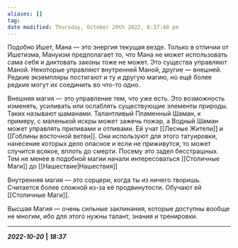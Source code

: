 ```yaml
---
aliases: []
tag: 
date modified: Thursday, October 20th 2022, 6:37:40 pm
---
```

Подобно Ишет, Мана — это энергия текущая везде. Только в отличии от Ишетизма, Мануизм предполагает то, что Мана не может использовать сама себя и диктовать законы тоже не может. Это существа управляют Маной. Некоторые управляют внутренней Маной, другие — внешней. Редкие экземпляры постигают и ту и другую магию, но ещё более редкие могут их соединить во что-то одно. 

Внешняя магия — это управление тем, что уже есть. Это возможность изменять, усиливать или ослаблять существующие элементы природы. Таких называют шаманами. Талантливый Пламенный Шаман, к примеру, с маленькой искры может зажечь пожар, а Водный Шаман может управлять приливами и отливами.
Ей учат [[Лесные Жители]] и [[Гоблины восточной ветви]]. Они используют для этого татуировки, нанесение которых дело опасное и если не приживутся, то может случится всякое, вплоть до смерти. Посему это задел бесстрашных.
Тем не менее в подобной магии начали интересоваться [[Столичные Маги]] до [[Нашествие|Нашествия]]

Внутренняя магия — это сорцери, когда ты из ничего творишь. Считается более сложной из-за её продвинутости. Обучают ей [[Столичные Маги]].

Высшая Магия — очень сильные заклинания, которые доступны вообще не многим, ибо для этого нужны талант, знания и тренировки.


___
***2022-10-20*** **|** ***18:37***
 

